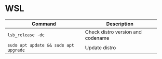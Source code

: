 # WSL

| Command                   | Description       | 
|---------------------------|-------------------|
| `lsb_release -dc`         | Check distro version and codename |
| `sudo apt update && sudo apt upgrade` | Update distro     | 